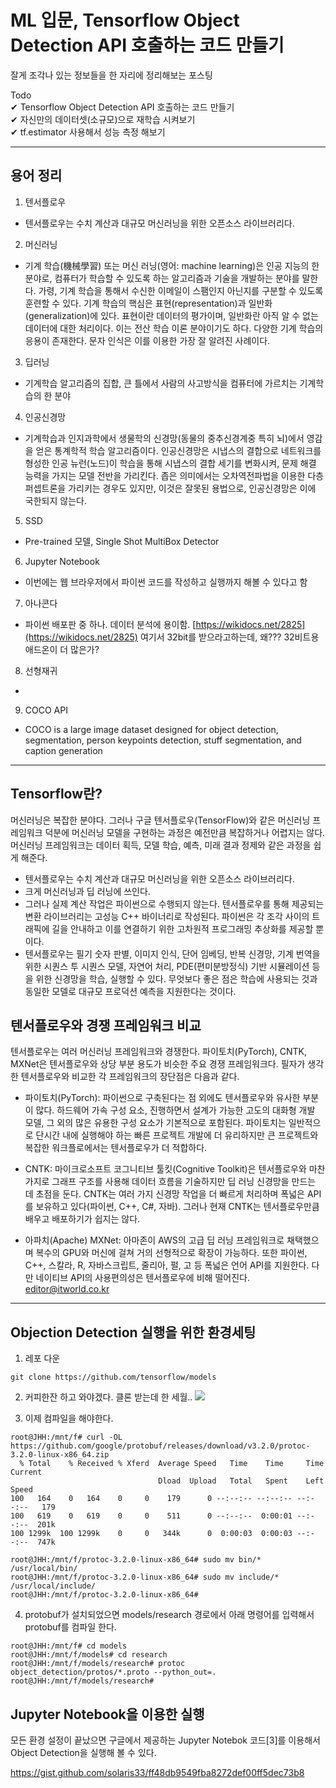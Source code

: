 # ML 입문, Tensorflow Object Detection API 호출하는 코드 만들기
잘게 조각나 있는 정보들을 한 자리에 정리해보는 포스팅

Todo  
✔ Tensorflow Object Detection API 호출하는 코드 만들기  
✔ 자신만의 데이터셋(소규모)으로 재학습 시켜보기  
✔ tf.estimator 사용해서 성능 측정 해보기  

---
## 용어 정리
1. 텐서플로우
- 텐서플로우는 수치 계산과 대규모 머신러닝을 위한 오픈소스 라이브러리다. 

2. 머신러닝
- 기계 학습(機械學習) 또는 머신 러닝(영어: machine learning)은 인공 지능의 한 분야로, 컴퓨터가 학습할 수 있도록 하는 알고리즘과 기술을 개발하는 분야를 말한다. 가령, 기계 학습을 통해서 수신한 이메일이 스팸인지 아닌지를 구분할 수 있도록 훈련할 수 있다. 기계 학습의 핵심은 표현(representation)과 일반화(generalization)에 있다. 표현이란 데이터의 평가이며, 일반화란 아직 알 수 없는 데이터에 대한 처리이다. 이는 전산 학습 이론 분야이기도 하다. 다양한 기계 학습의 응용이 존재한다. 문자 인식은 이를 이용한 가장 잘 알려진 사례이다.

3. 딥러닝
- 기계학습 알고리즘의 집합, 큰 틀에서 사람의 사고방식을 컴퓨터에 가르치는 기계학습의 한 분야

4. 인공신경망
- 기계학습과 인지과학에서 생물학의 신경망(동물의 중추신경계중 특히 뇌)에서 영감을 얻은 통계학적 학습 알고리즘이다. 인공신경망은 시냅스의 결합으로 네트워크를 형성한 인공 뉴런(노드)이 학습을 통해 시냅스의 결합 세기를 변화시켜, 문제 해결 능력을 가지는 모델 전반을 가리킨다. 좁은 의미에서는 오차역전파법을 이용한 다층 퍼셉트론을 가리키는 경우도 있지만, 이것은 잘못된 용법으로, 인공신경망은 이에 국한되지 않는다.

5. SSD
- Pre-trained 모델, Single Shot MultiBox Detector

6. Jupyter Notebook
-  이번에는 웹 브라우저에서 파이썬 코드를 작성하고 실행까지 해볼 수 있다고 함

7. 아나콘다
- 파이썬 배포판 중 하나. 데이터 분석에 용이함. [https://wikidocs.net/2825](https://wikidocs.net/2825) 여기서 32bit를 받으라고하는데, 왜??? 32비트용 애드온이 더 많은가?

8. 선형재귀
- 

9. COCO API
- COCO is a large image dataset designed for object detection, segmentation, person keypoints detection, stuff segmentation, and caption generation

---
## Tensorflow란?
머신러닝은 복잡한 분야다. 그러나 구글 텐서플로우(TensorFlow)와 같은 머신러닝 프레임워크 덕분에 머신러닝 모델을 구현하는 과정은 예전만큼 복잡하거나 어렵지는 않다. 머신러닝 프레임워크는 데이터 획득, 모델 학습, 예측, 미래 결과 정제와 같은 과정을 쉽게 해준다.

- 텐서플로우는 수치 계산과 대규모 머신러닝을 위한 오픈소스 라이브러리다. 
- 크게 머신러닝과 딥 러닝에 쓰인다. 
- 그러나 실제 계산 작업은 파이썬으로 수행되지 않는다. 텐서플로우를 통해 제공되는 변환 라이브러리는 고성능 C++ 바이너리로 작성된다. 파이썬은 각 조각 사이의 트래픽에 길을 안내하고 이를 연결하기 위한 고차원적 프로그래밍 추상화를 제공할 뿐이다.
- 텐서플로우는 필기 숫자 판별, 이미지 인식, 단어 임베딩, 반복 신경망, 기계 번역을 위한 시퀀스 투 시퀀스 모델, 자연어 처리, PDE(편미분방정식) 기반 시뮬레이션 등을 위한 신경망을 학습, 실행할 수 있다. 무엇보다 좋은 점은 학습에 사용되는 것과 동일한 모델로 대규모 프로덕션 예측을 지원한다는 것이다.


## 텐서플로우와 경쟁 프레임워크 비교 
텐서플로우는 여러 머신러닝 프레임워크와 경쟁한다. 파이토치(PyTorch), CNTK, MXNet은 텐서플로우와 상당 부분 용도가 비슷한 주요 경쟁 프레임워크다. 필자가 생각한 텐서플로우와 비교한 각 프레임워크의 장단점은 다음과 같다.

- 파이토치(PyTorch): 파이썬으로 구축된다는 점 외에도 텐서플로우와 유사한 부분이 많다. 하드웨어 가속 구성 요소, 진행하면서 설계가 가능한 고도의 대화형 개발 모델, 그 외의 많은 유용한 구성 요소가 기본적으로 포함된다. 파이토치는 일반적으로 단시간 내에 실행해야 하는 빠른 프로젝트 개발에 더 유리하지만 큰 프로젝트와 복잡한 워크플로에서는 텐서플로우가 더 적합하다.

- CNTK: 마이크로소프트 코그니티브 툴킷(Cognitive Toolkit)은 텐서플로우와 마찬가지로 그래프 구조를 사용해 데이터 흐름을 기술하지만 딥 러닝 신경망을 만드는 데 초점을 둔다. CNTK는 여러 가지 신경망 작업을 더 빠르게 처리하며 폭넓은 API를 보유하고 있다(파이썬, C++, C#, 자바). 그러나 현재 CNTK는 텐서플로우만큼 배우고 배포하기가 쉽지는 않다.

- 아파치(Apache) MXNet: 아마존이 AWS의 고급 딥 러닝 프레임워크로 채택했으며 복수의 GPU와 머신에 걸쳐 거의 선형적으로 확장이 가능하다. 또한 파이썬, C++, 스칼라, R, 자바스크립트, 줄리아, 펄, 고 등 폭넓은 언어 API를 지원한다. 다만 네이티브 API의 사용편의성은 텐서플로우에 비해 떨어진다. editor@itworld.co.kr  
---
## Objection Detection 실행을 위한 환경세팅

1. 레포 다운
```
git clone https://github.com/tensorflow/models
```

2. 커피한잔 하고 와야겠다. 클론 받는데 한 세월..
![](./clone.jpg)


3. 이제 컴파일을 해야한다.
```
root@JHH:/mnt/f# curl -OL https://github.com/google/protobuf/releases/download/v3.2.0/protoc-3.2.0-linux-x86_64.zip
  % Total    % Received % Xferd  Average Speed   Time    Time     Time  Current
                                 Dload  Upload   Total   Spent    Left  Speed
100   164    0   164    0     0    179      0 --:--:-- --:--:-- --:--:--   179
100   619    0   619    0     0    511      0 --:--:--  0:00:01 --:--:--  201k
100 1299k  100 1299k    0     0   344k      0  0:00:03  0:00:03 --:--:--  747k

root@JHH:/mnt/f/protoc-3.2.0-linux-x86_64# sudo mv bin/* /usr/local/bin/
root@JHH:/mnt/f/protoc-3.2.0-linux-x86_64# sudo mv include/* /usr/local/include/
root@JHH:/mnt/f/protoc-3.2.0-linux-x86_64#
```

4. protobuf가 설치되었으면 models/research 경로에서 아래 명령어를 입력해서 protobuf를 컴파일 한다.

```
root@JHH:/mnt/f# cd models
root@JHH:/mnt/f/models# cd research
root@JHH:/mnt/f/models/research# protoc object_detection/protos/*.proto --python_out=.
root@JHH:/mnt/f/models/research#
```


## Jupyter Notebook을 이용한 실행
모든 환경 설정이 끝났으면 구글에서 제공하는 Jupyter Notebok 코드[3]를 이용해서 Object Detection을 실행해 볼 수 있다. 

https://gist.github.com/solaris33/ff48db9549fba8272def00ff5dec73b8